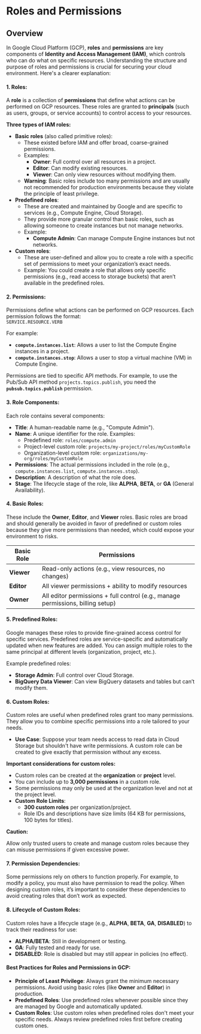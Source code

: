 # Roles and Permissions

## Overview

In Google Cloud Platform (GCP), **roles** and **permissions** are key components of **Identity and Access Management (IAM)**, which controls who can do what on specific resources. Understanding the structure and purpose of roles and permissions is crucial for securing your cloud environment. Here's a clearer explanation:

#### 1. **Roles**:

A **role** is a collection of **permissions** that define what actions can be performed on GCP resources. These roles are granted to **principals** (such as users, groups, or service accounts) to control access to your resources.

**Three types of IAM roles:**

* **Basic roles** (also called primitive roles):
  * These existed before IAM and offer broad, coarse-grained permissions.
  * Examples:
    * **Owner**: Full control over all resources in a project.
    * **Editor**: Can modify existing resources.
    * **Viewer**: Can only view resources without modifying them.
  * **Warning**: Basic roles include too many permissions and are usually not recommended for production environments because they violate the principle of least privilege.
* **Predefined roles**:
  * These are created and maintained by Google and are specific to services (e.g., Compute Engine, Cloud Storage).
  * They provide more granular control than basic roles, such as allowing someone to create instances but not manage networks.
  * Example:
    * **Compute Admin**: Can manage Compute Engine instances but not networks.
* **Custom roles**:
  * These are user-defined and allow you to create a role with a specific set of permissions to meet your organization’s exact needs.
  * Example: You could create a role that allows only specific permissions (e.g., read access to storage buckets) that aren’t available in the predefined roles.

#### 2. **Permissions**:

Permissions define what actions can be performed on GCP resources. Each permission follows the format:\
`SERVICE.RESOURCE.VERB`

For example:

* **`compute.instances.list`**: Allows a user to list the Compute Engine instances in a project.
* **`compute.instances.stop`**: Allows a user to stop a virtual machine (VM) in Compute Engine.

Permissions are tied to specific API methods. For example, to use the Pub/Sub API method `projects.topics.publish`, you need the **`pubsub.topics.publish`** permission.

#### 3. **Role Components**:

Each role contains several components:

* **Title**: A human-readable name (e.g., "Compute Admin").
* **Name**: A unique identifier for the role. Examples:
  * Predefined role: `roles/compute.admin`
  * Project-level custom role: `projects/my-project/roles/myCustomRole`
  * Organization-level custom role: `organizations/my-org/roles/myCustomRole`
* **Permissions**: The actual permissions included in the role (e.g., `compute.instances.list`, `compute.instances.stop`).
* **Description**: A description of what the role does.
* **Stage**: The lifecycle stage of the role, like **ALPHA**, **BETA**, or **GA** (General Availability).

#### 4. **Basic Roles**:

These include the **Owner**, **Editor**, and **Viewer** roles. Basic roles are broad and should generally be avoided in favor of predefined or custom roles because they give more permissions than needed, which could expose your environment to risks.

| **Basic Role** | **Permissions**                                                                 |
| -------------- | ------------------------------------------------------------------------------- |
| **Viewer**     | Read-only actions (e.g., view resources, no changes)                            |
| **Editor**     | All viewer permissions + ability to modify resources                            |
| **Owner**      | All editor permissions + full control (e.g., manage permissions, billing setup) |

#### 5. **Predefined Roles**:

Google manages these roles to provide fine-grained access control for specific services. Predefined roles are service-specific and automatically updated when new features are added. You can assign multiple roles to the same principal at different levels (organization, project, etc.).

Example predefined roles:

* **Storage Admin**: Full control over Cloud Storage.
* **BigQuery Data Viewer**: Can view BigQuery datasets and tables but can’t modify them.

#### 6. **Custom Roles**:

Custom roles are useful when predefined roles grant too many permissions. They allow you to combine specific permissions into a role tailored to your needs.

* **Use Case**: Suppose your team needs access to read data in Cloud Storage but shouldn't have write permissions. A custom role can be created to give exactly that permission without any excess.

**Important considerations for custom roles:**

* Custom roles can be created at the **organization** or **project** level.
* You can include up to **3,000 permissions** in a custom role.
* Some permissions may only be used at the organization level and not at the project level.
* **Custom Role Limits**:
  * **300 custom roles** per organization/project.
  * Role IDs and descriptions have size limits (64 KB for permissions, 100 bytes for titles).

**Caution:**

Allow only trusted users to create and manage custom roles because they can misuse permissions if given excessive power.

#### 7. **Permission Dependencies**:

Some permissions rely on others to function properly. For example, to modify a policy, you must also have permission to read the policy. When designing custom roles, it’s important to consider these dependencies to avoid creating roles that don’t work as expected.

#### 8. **Lifecycle of Custom Roles**:

Custom roles have a lifecycle stage (e.g., **ALPHA**, **BETA**, **GA**, **DISABLED**) to track their readiness for use:

* **ALPHA/BETA**: Still in development or testing.
* **GA**: Fully tested and ready for use.
* **DISABLED**: Role is disabled but may still appear in policies (no effect).

#### Best Practices for Roles and Permissions in GCP:

* **Principle of Least Privilege**: Always grant the minimum necessary permissions. Avoid using basic roles (like **Owner** and **Editor**) in production.
* **Predefined Roles**: Use predefined roles whenever possible since they are managed by Google and automatically updated.
* **Custom Roles**: Use custom roles when predefined roles don't meet your specific needs. Always review predefined roles first before creating custom ones.
